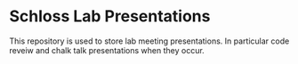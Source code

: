 # Schloss Lab Presentations

This repository is used to store lab meeting presentations.  In particular code reveiw and chalk talk presentations when they occur.  
